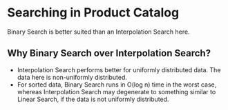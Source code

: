 # Searching in Product Catalog
Binary Search is better suited than an Interpolation Search here.

## Why Binary Search over Interpolation Search?
- Interpolation Search performs better for uniformly distributed data. The data here is non-uniformly distributed.
- For sorted data, Binary Search runs in O(log n) time in the worst case, whereas Interpolation Search may degenerate to something similar to Linear Search, if the data is not uniformly distributed.